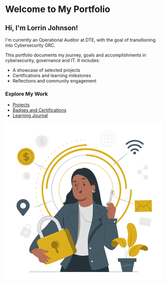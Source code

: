 # Welcome to My Portfolio

## Hi, I'm Lorrin Johnson!
I'm currently an Operational Auditor at DTE, with the goal of transitioning into Cybersecurity GRC.

This portfolio documents my journey, goals and accomplishments in cybersecurity, governance and IT. It includes:

- A showcase of selected projects
- Certifications and learning milestones
- Reflections and community engagement

### Explore My Work
- [Projects](https://github.com/lorrintjohnson/Projects)
- [Badges and Certifications](https://github.com/lorrintjohnson/Badges-and-Certifications)
- [Learning Journal](https://github.com/lorrintjohnson/Learning-Journal)

![Cybersecurity Demo](https://github.com/lorrintjohnson/lorrintjohnson/blob/b9a432938780a0d5456a6d334421535f2129c26a/cyber_1.gif)
